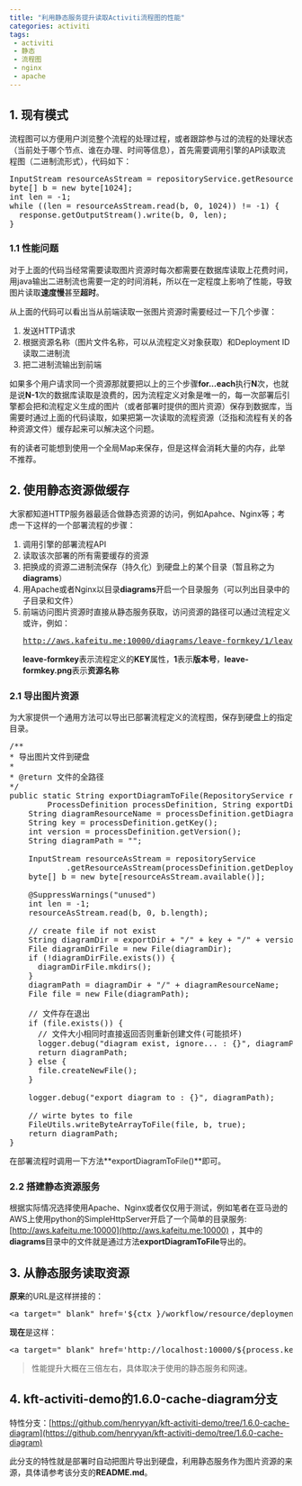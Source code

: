 ```yaml
---
title: "利用静态服务提升读取Activiti流程图的性能"
categories: activiti
tags: 
 - activiti
 - 静态
 - 流程图
 - nginx
 - apache
---
```


## 1. 现有模式
流程图可以方便用户浏览整个流程的处理过程，或者跟踪参与过的流程的处理状态（当前处于哪个节点、谁在办理、时间等信息），首先需要调用引擎的API读取流程图（二进制流形式），代码如下：

<pre class="brush:java">
InputStream resourceAsStream = repositoryService.getResourceAsStream(deploymentId, resourceName);
byte[] b = new byte[1024];
int len = -1;
while ((len = resourceAsStream.read(b, 0, 1024)) != -1) {
  response.getOutputStream().write(b, 0, len);
}
</pre>

### 1.1 性能问题
对于上面的代码当经常需要读取图片资源时每次都需要在数据库读取上花费时间，用java输出二进制流也需要一定的时间消耗，所以在一定程度上影响了性能，导致图片读取**速度慢**甚至**超时**。

从上面的代码可以看出当从前端读取一张图片资源时需要经过一下几个步骤：

1. 发送HTTP请求
2. 根据资源名称（图片文件名称，可以从流程定义对象获取）和Deployment ID读取二进制流
3. 把二进制流输出到前端

如果多个用户请求同一个资源那就要把以上的三个步骤**for...each**执行**N**次，也就是说**N-1**次的数据库读取是浪费的，因为流程定义对象是唯一的，每一次部署后引擎都会把和流程定义生成的图片（或者部署时提供的图片资源）保存到数据库，当需要时通过上面的代码读取，如果把第一次读取的流程资源（泛指和流程有关的各种资源文件）缓存起来可以解决这个问题。

有的读者可能想到使用一个全局Map来保存，但是这样会消耗大量的内存，此举不推荐。

## 2. 使用静态资源做缓存

大家都知道HTTP服务器最适合做静态资源的访问，例如Apahce、Nginx等；考虑一下这样的一个部署流程的步骤：

1. 调用引擎的部署流程API
2. 读取该次部署的所有需要缓存的资源
3. 把换成的资源二进制流保存（持久化）到硬盘上的某个目录（暂且称之为**diagrams**）
4. 用Apache或者Nginx以目录**diagrams**开启一个目录服务（可以列出目录中的子目录和文件）
5. 前端访问图片资源时直接从静态服务获取，访问资源的路径可以通过流程定义或许，例如：<pre>http://aws.kafeitu.me:10000/diagrams/leave-formkey/1/leave-formkey.png</pre> **leave-formkey**表示流程定义的**KEY**属性，**1**表示**版本号**，**leave-formkey.png**表示**资源名称**

### 2.1 导出图片资源
为大家提供一个通用方法可以导出已部署流程定义的流程图，保存到硬盘上的指定目录。

<pre class="brush:java">
/**
* 导出图片文件到硬盘
* 
* @return 文件的全路径
*/
public static String exportDiagramToFile(RepositoryService repositoryService,
		ProcessDefinition processDefinition, String exportDir) throws IOException {
	String diagramResourceName = processDefinition.getDiagramResourceName();
	String key = processDefinition.getKey();
	int version = processDefinition.getVersion();
	String diagramPath = "";

	InputStream resourceAsStream = repositoryService
			.getResourceAsStream(processDefinition.getDeploymentId(), diagramResourceName);
	byte[] b = new byte[resourceAsStream.available()];

	@SuppressWarnings("unused")
	int len = -1;
	resourceAsStream.read(b, 0, b.length);

	// create file if not exist
	String diagramDir = exportDir + "/" + key + "/" + version;
	File diagramDirFile = new File(diagramDir);
	if (!diagramDirFile.exists()) {
	  diagramDirFile.mkdirs();
	}
	diagramPath = diagramDir + "/" + diagramResourceName;
	File file = new File(diagramPath);

	// 文件存在退出
	if (file.exists()) {
	  // 文件大小相同时直接返回否则重新创建文件(可能损坏)
	  logger.debug("diagram exist, ignore... : {}", diagramPath);
	  return diagramPath;
	} else {
	  file.createNewFile();
	}

	logger.debug("export diagram to : {}", diagramPath);

	// wirte bytes to file
	FileUtils.writeByteArrayToFile(file, b, true);
	return diagramPath;
}
</pre>

在部署流程时调用一下方法**exportDiagramToFile()**即可。

### 2.2 搭建静态资源服务

根据实际情况选择使用Apache、Nginx或者仅仅用于测试，例如笔者在亚马逊的AWS上使用python的SimpleHttpServer开启了一个简单的目录服务: [http://aws.kafeitu.me:10000](http://aws.kafeitu.me:10000) ，其中的**diagrams**目录中的文件就是通过方法**exportDiagramToFile**导出的。

## 3. 从静态服务读取资源
**原来**的URL是这样拼接的：
<pre class="brush:html">
&lt;a target="_blank" href='${ctx }/workflow/resource/deployment?deploymentId=${process.deploymentId}&resourceName=${process.diagramResourceName }'>${process.diagramResourceName }</a>
</pre>

**现在**是这样：
<pre class="brush:html">
&lt;a target="_blank" href='http://localhost:10000/${process.key}/${process.version}/${process.diagramResourceName }'>${process.diagramResourceName }</a>
</pre>

> 性能提升大概在三倍左右，具体取决于使用的静态服务和网速。

## 4. kft-activiti-demo的1.6.0-cache-diagram分支

特性分支：[https://github.com/henryyan/kft-activiti-demo/tree/1.6.0-cache-diagram](https://github.com/henryyan/kft-activiti-demo/tree/1.6.0-cache-diagram)

此分支的特性就是部署时自动把图片导出到硬盘，利用静态服务作为图片资源的来源，具体请参考该分支的**README.md**。